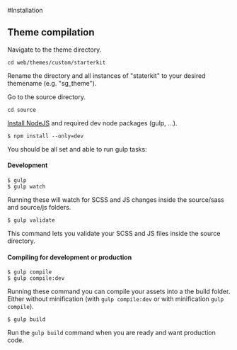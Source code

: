 #Installation

## Theme compilation

Navigate to the theme directory.
```
cd web/themes/custom/starterkit
```

Rename the directory and all instances of "staterkit" to your desired themename (e.g. "sg_theme").

Go to the source directory.
```
cd source
```


[Install NodeJS](https://nodejs.org/en/download/) and required dev node packages (gulp, ...).
```
$ npm install --only=dev
```

You should be all set and able to run gulp tasks:

#### Development
```
$ gulp
$ gulp watch
```
Running these will watch for SCSS and JS changes inside the source/sass and source/js folders.

```
$ gulp validate
```
This command lets you validate your SCSS and JS files inside the source directory.

#### Compiling for development or production
```
$ gulp compile
$ gulp compile:dev
```
Running these command you can compile your assets into a the build folder. Either without minification (with `gulp compile:dev` or with minification `gulp compile`).


```
$ gulp build
```
Run the `gulp build` command when you are ready and want production code.
